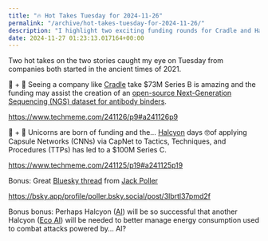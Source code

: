 ```yaml
---
title: "🔥 Hot Takes Tuesday for 2024-11-26"
permalink: "/archive/hot-takes-tuesday-for-2024-11-26/"
description: "I highlight two exciting funding rounds for Cradle and Halcyon, plus a thought-provoking Bluesky thread."
date: 2024-11-27 01:23:13.017164+00:00
---
```


<!-- buttondown-editor-mode: fancy --><p>Two hot takes on the two stories caught my eye on Tuesday from companies both started in the ancient times of 2021.</p><p>🧬 + 🤖 Seeing a company like <a target="_blank" rel="noopener noreferrer nofollow" href="https://www.cradle.bio/">Cradle</a> take $73M Series B is amazing and the funding may assist the creation of an <a target="_blank" rel="noopener noreferrer nofollow" href="https://www.cradle.bio/blog/antibody-ngs-data-initiative">open-source Next-Generation Sequencing (NGS) dataset for antibody binders</a>.</p><p><a target="_blank" rel="noopener noreferrer nofollow" href="https://www.techmeme.com/241126/p9#a241126p9">https://www.techmeme.com/241126/p9#a241126p9</a></p><p>🦄 + 🤖 Unicorns are born of funding and the… <a target="_blank" rel="noopener noreferrer nofollow" href="https://www.halcyon.ai/">Halcyon</a> days 🤓of applying Capsule Networks (CNNs) via CapNet to Tactics, Techniques, and Procedures (TTPs) has led to a $100M Series C.</p><p><a target="_blank" rel="noopener noreferrer nofollow" href="https://www.techmeme.com/241125/p19#a241125p19">https://www.techmeme.com/241125/p19#a241125p19</a></p><p>Bonus: Great <a target="_blank" rel="noopener noreferrer nofollow" href="https://bsky.app/profile/poller.bsky.social/post/3lbrtl37pmd2f">Bluesky thread</a> from <a target="_blank" rel="noopener noreferrer nofollow" href="https://www.linkedin.com/in/jackpoller/">Jack Poller</a></p><p><a target="_blank" rel="noopener noreferrer nofollow" href="https://bsky.app/profile/poller.bsky.social/post/3lbrtl37pmd2f">https://bsky.app/profile/poller.bsky.social/post/3lbrtl37pmd2f</a></p><p>Bonus bonus: Perhaps Halcyon (<a target="_blank" rel="noopener noreferrer nofollow" href="https://www.halcyon.ai/">AI</a>) will be so successful that another Halcyon (<a target="_blank" rel="noopener noreferrer nofollow" href="https://halcyon.eco/">Eco AI</a>) will be needed to better manage energy consumption used to combat attacks powered by… AI?</p>